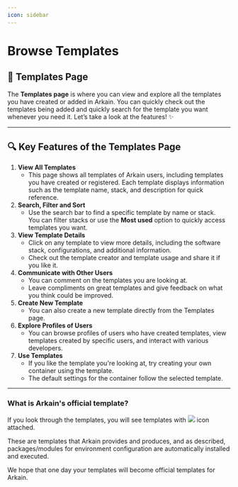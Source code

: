 ```yaml
---
icon: sidebar
---
```


# Browse Templates

## **📂 Templates Page**

The **Templates page** is where you can view and explore all the templates you have created or added in Arkain. You can quickly check out the templates being added and quickly search for the template you want whenever you need it. Let’s take a look at the features! ✨

***

## **🔍 Key Features of the Templates Page**

1. **View All Templates**
   * This page shows all templates of Arkain users, including templates you have created or registered. Each template displays information such as the template name, stack, and description for quick reference.
2. **Search, Filter and Sort**
   * Use the search bar to find a specific template by name or stack. \
     You can filter stacks or use the **Most used** option to quickly access templates you want.
3. **View Template Details**
   * Click on any template to view more details, including the software stack, configurations, and additional information.
   * Check out the template creator and template usage and share it if you like it.
4. **Communicate with Other Users**
   * You can comment on the templates you are looking at.&#x20;
   * Leave compliments on great templates and give feedback on what you think could be improved.
5. **Create New Template**
   * You can also create a new template directly from the Templates page.
6. **Explore Profiles of Users**
   * You can browse profiles of users who have created templates, view templates created by specific users, and interact with various developers.
7. **Use Templates**
   * If you like the template you're looking at, try creating your own container using the template.
   * The default settings for the container follow the selected template.

***

### What is Arkain's official template?

If you look through the templates, you will see templates with ![](<../../../.gitbook/assets/스크린샷 2025-02-24 오후 11.03.46.png>) icon attached.&#x20;

These are templates that Arkain provides and produces, and as described, packages/modules for environment configuration are automatically installed and executed.

We hope that one day your templates will become official templates for Arkain.

